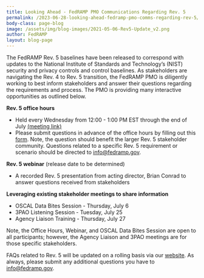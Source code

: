 ```yaml
---
title: Looking Ahead - FedRAMP PMO Communications Regarding Rev. 5
permalink: /2023-06-28-looking-ahead-fedramp-pmo-comms-regarding-rev-5/
body-class: page-blog
image: /assets/img/blog-images/2021-05-06-Rev5-Update_v2.png
author: FedRAMP
layout: blog-page
---
```

The FedRAMP Rev. 5 baselines have been released to correspond with updates to the National Institute of Standards and Technology’s (NIST) security and privacy controls and control baselines. As stakeholders are navigating the Rev. 4 to Rev. 5 transition, the FedRAMP PMO is diligently working to  best inform stakeholders  and answer their questions regarding the requirements and process. The PMO is providing many interactive opportunities as outlined below.   

<b>Rev. 5 office hours</b>
- Held every Wednesday from 12:00 - 1:00 PM EST through the end of July <a href="https://gsa.zoomgov.com/j/1606153784?pwd=Szd1R0tlUVEwaXpMQkJtU3FBUndXdz09#success" target="_blank" rel="noopener noreferrer">(meeting link)</a>
- Please submit questions in advance of the office hours by filling out this <a href="https://app.smartsheetgov.com/b/form/63624b554d71481aace33d3fc1380aed" target="_blank" rel="noopener noreferrer">form</a>. Note, the question should benefit the larger Rev. 5 stakeholder community. Questions related to a specific Rev. 5 requirement or scenario should be directed to <a href="mailto:info@fedramp.gov">info@fedramp.gov</a>.

<b>Rev. 5 webinar</b> (release date to be determined)
- A recorded Rev. 5 presentation from acting director, Brian Conrad to answer questions received from stakeholders 

<b>Leveraging existing stakeholder meetings to share information</b>
- OSCAL Data Bites Session - Thursday, July 6 
- 3PAO Listening Session - Tuesday, July 25
- Agency Liaison Training - Thursday,  July 27


Note, the Office Hours, Webinar, and OSCAL Data Bites Session are open to all participants; however, the Agency Liaison and 3PAO meetings are for those specific stakeholders.

FAQs related to Rev. 5 will be updated on a rolling basis via our <a href="https://www.fedramp.gov/faqs/" target="_blank" rel="noopener noreferrer">website</a>. As always, please submit any additional questions you have to <a href="mailto:info@fedramp.gov">info@fedramp.gov</a>.
